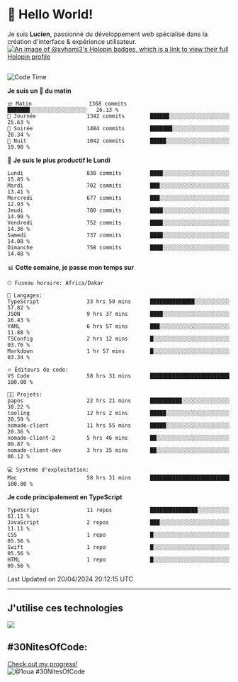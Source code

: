 # 👋 Hello World!

Je suis **Lucien**, passionné du développement web spécialisé dans la création d'interface & expérience utilisateur.
[![An image of @xyhomi3's Holopin badges, which is a link to view their full Holopin profile](https://holopin.me/xyhomi3)](https://holopin.io/@xyhomi3)

##

<!--START_SECTION:waka-->
![Code Time](http://img.shields.io/badge/Code%20Time-999%20hrs%2042%20mins-blue)

**Je suis un 🐤 du matin** 

```text
🌞 Matin                  1368 commits        ███████░░░░░░░░░░░░░░░░░░   26.13 % 
🌆 Journée                1342 commits        ██████░░░░░░░░░░░░░░░░░░░   25.63 % 
🌃 Soirée                 1484 commits        ███████░░░░░░░░░░░░░░░░░░   28.34 % 
🌙 Nuit                   1042 commits        █████░░░░░░░░░░░░░░░░░░░░   19.90 % 
```
📅 **Je suis le plus productif le Lundi** 

```text
Lundi                    830 commits         ████░░░░░░░░░░░░░░░░░░░░░   15.85 % 
Mardi                    702 commits         ███░░░░░░░░░░░░░░░░░░░░░░   13.41 % 
Mercredi                 677 commits         ███░░░░░░░░░░░░░░░░░░░░░░   12.93 % 
Jeudi                    780 commits         ████░░░░░░░░░░░░░░░░░░░░░   14.90 % 
Vendredi                 752 commits         ████░░░░░░░░░░░░░░░░░░░░░   14.36 % 
Samedi                   737 commits         ████░░░░░░░░░░░░░░░░░░░░░   14.08 % 
Dimanche                 758 commits         ████░░░░░░░░░░░░░░░░░░░░░   14.48 % 
```


📊 **Cette semaine, je passe mon temps sur** 

```text
🕑︎ Fuseau horaire: Africa/Dakar

💬 Langages: 
TypeScript               33 hrs 50 mins      ██████████████░░░░░░░░░░░   57.82 % 
JSON                     9 hrs 37 mins       ████░░░░░░░░░░░░░░░░░░░░░   16.43 % 
YAML                     6 hrs 57 mins       ███░░░░░░░░░░░░░░░░░░░░░░   11.88 % 
TSConfig                 2 hrs 12 mins       █░░░░░░░░░░░░░░░░░░░░░░░░   03.76 % 
Markdown                 1 hr 57 mins        █░░░░░░░░░░░░░░░░░░░░░░░░   03.34 % 

🔥 Éditeurs de code: 
VS Code                  58 hrs 31 mins      █████████████████████████   100.00 % 

🐱‍💻 Projets: 
papos                    22 hrs 21 mins      ██████████░░░░░░░░░░░░░░░   38.22 % 
tooling                  12 hrs 2 mins       █████░░░░░░░░░░░░░░░░░░░░   20.59 % 
nomade-client            11 hrs 55 mins      █████░░░░░░░░░░░░░░░░░░░░   20.36 % 
nomade-client-2          5 hrs 46 mins       ██░░░░░░░░░░░░░░░░░░░░░░░   09.87 % 
nomade-client-dev        3 hrs 35 mins       ██░░░░░░░░░░░░░░░░░░░░░░░   06.12 % 

💻 Système d'exploitation: 
Mac                      58 hrs 31 mins      █████████████████████████   100.00 % 
```

**Je code principalement en TypeScript** 

```text
TypeScript               11 repos            ███████████████░░░░░░░░░░   61.11 % 
JavaScript               2 repos             ███░░░░░░░░░░░░░░░░░░░░░░   11.11 % 
CSS                      1 repo              █░░░░░░░░░░░░░░░░░░░░░░░░   05.56 % 
Swift                    1 repo              █░░░░░░░░░░░░░░░░░░░░░░░░   05.56 % 
HTML                     1 repo              █░░░░░░░░░░░░░░░░░░░░░░░░   05.56 % 
```




 Last Updated on 20/04/2024 20:12:15 UTC
<!--END_SECTION:waka-->
---

## J'utilise ces technologies

<p align="left">
  <a href="https://skillicons.dev">
    <img src="https://skillicons.dev/icons?i=ts,js,md,scss,tailwind,react,redux,docker,express,astro,vite,nextjs,vercel,figma,ableton" />
  </a>
</p>

## #30NitesOfCode:
  [Check out my progress!](https://www.codedex.io/@1oua/30-nites-of-code)  
  ![@1oua #30NitesOfCode](https://www.codedex.io/api/petStatus?user=1oua)
